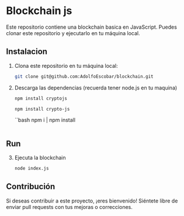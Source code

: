 # Blockchain js

Este repositorio contiene una blockchain basica en JavaScript. Puedes clonar este repositorio y ejecutarlo en tu máquina local.

## Instalacion

1. Clona este repositorio en tu máquina local:
    ```bash
    git clone git@github.com:AdolfoEscobar/blockchain.git
    ```
2. Descarga las dependencias (recuerda tener node.js en tu maquina)
    ```bash
    npm install cryptojs
    ```
    ```bash
    npm install crypto-js
    ```
    ``bash
    npm i | npm install
    ```
## Run

3. Ejecuta la blockchain
    ```bash
    node index.js
    ```

## Contribución

Si deseas contribuir a este proyecto, ¡eres bienvenido! Siéntete libre de enviar pull requests con tus mejoras o correcciones.

